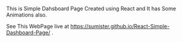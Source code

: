 This is Simple Dahsboard Page Created using React and It has Some Animations also.

See This WebPage live at  https://sumister.github.io/React-Simple-Dashboard-Page/ .
